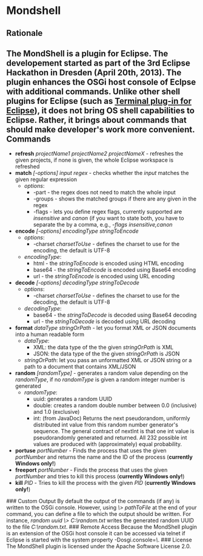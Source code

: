 Mondshell
=
Rationale
-
The MondShell is a plugin for Eclipse. The developement started as part of the 3rd Eclipse Hackathon in Dresden (April 20th, 2013). The plugin enhances the OSGi host console of Eclpse with additional commands. Unlike other shell plugins for Eclipse (such as <a href="https://code.google.com/p/elt/">Terminal plug-in for Eclipse</a>), it does not bring OS shell capabilities to Eclipse. Rather, it brings about commands that should make developer's work more convenient.
Commands
-
<ul>
<li><b>refresh</b> <i>projectName1</i> <i>projectName2</i> <i>projectNameX</i> - refreshes the given projects, if none is given, the whole Eclipse workspace is refreshed</li>
<li><b>match</b> <i>[-options]</i> <i>input</i> <i>regex</i> - checks whether the <i>input</i> matches the given regular expression
<ul><li><i>options</i>:<ul><li>-part - the regex does not need to match the whole input</li><li>-groups - shows the matched groups if there are any given in the regex</li><li>-flags - lets you define regex flags, currently supported are <i>insensitive</i> and <i>canon</i> (if you want to state both, you have to separate the by a comma, e.g., <i>-flags insensitive,canon</i></li></ul></li></ul></li>
<li><b>encode</b> <i>[-options]</i> <i>encodingType</i> <i>stringToEncode</i><ul><li><i>options</i>:<ul><li>-charset <i>charsetToUse</i> - defines the charset to use for the encoding, the default is UTF-8</li></ul></li><li><i>encodingType</i>:<ul><li>html - the <i>stringToEncode</i> is encoded using HTML encoding</li><li>base64 - the <i>stringToEncode</i> is encoded using Base64 encoding</li><li>url - the <i>stringToEncode</i> is encoded using URL encoding</li></ul></li></ul></li>
<li><b>decode</b> <i>[-options]</i> <i>decodingType</i> <i>stringToDecode</i><ul><li><i>options</i>:<ul><li>-charset <i>charsetToUse</i> - defines the charset to use for the decoding, the default is UTF-8</li></ul></li><li><i>decodingType</i>:<ul><li>base64 - the <i>stringToDecode</i> is decoded using Base64 decoding</li><li>url - the <i>stringToDecode</i> is decoded using URL decoding</li></ul></li></ul></li>
<li><b>format</b> <i>dataType</i> <i>stringOrPath</i> - let you format XML or JSON documents into a human readable form<ul><li><i>dataType</i>:<ul><li>XML: the data type of the the given <i>stringOrPath</i> is XML</li><li>JSON: the data type of the the given <i>stringOrPath</i> is JSON</li></ul></li><li><i>stringOrPath</i>: let you pass an unformatted XML or JSON string or a path to a document that contains XML/JSON</li></ul></li>
<li><b>random</b> <i>[randomType]</i> - generates a random value depending on the <i>randomType</i>, if no <i>randomType</i> is given a random integer number is generated<ul><li><i>randomType</i>:<ul><li>uuid: generates a random UUID</li><li>double: creates a random double number between 0.0 (inclusive) and 1.0 (exclusive)</li><li>int: (from JavaDoc) Returns the next pseudorandom, uniformly distributed int value from this random number generator's sequence. The general contract of nextInt is that one int value is pseudorandomly generated and returned. All 232 possible int values are produced with (approximately) equal probability.</li></ul></li></ul></li>
<li><b>portuse</b> <i>portNumber</i> - Finds the process that uses the given <i>portNumber</i> and returns the name and the ID of the process (<b>currently Windows only!</b>)</li>
<li><b>freeport</b> <i>portNumber</i> - Finds the process that uses the given <i>portNumber</i> and tries to kill this process (<b>currently Windows only!</b>)</li>
<li><b>kill</b> <i>PID</i> - Tries to kill the process with the given <i>PID</i> (<b>currently Windows only!</b>)</li>
</ul>
### Custom Output
By default the output of the commands (if any) is written to the OSGi console. However, using <i>\> pathToFile</i> at the end of your command, you can define a file to which the output should be written. For instance, <i>random uuid \> C:\random.txt</i> writes the generated random UUID to the file <i>C:\random.txt</i>.
### Remote Access
Because the MondShell plugin is an extension of the OSGi host console it can be accessed via telnet if Eclipse is started with the system property -Dosgi.console=<i>\<PORT_NUMBER\></i>. 
### License
The MondShell plugin is licensed under the Apache Software License 2.0.

